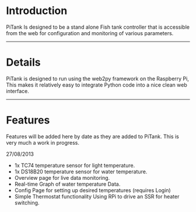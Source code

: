 # Introduction #

PiTank Is designed to be a stand alone Fish tank controller that is accessible from the web for configuration and monitoring of various parameters.


---


# Details #

PiTank is designed to run using the web2py framework on the Raspberry Pi, This makes it relatively easy to integrate Python code into a nice clean web interface.


---


# Features #

Features will be added here by date as they are added to PiTank. This is very much a work in progress.

27/08/2013
  * 1x TC74 temperature sensor for light temperature.
  * 1x DS18B20 temperature sensor for water temperature.
  * Overview page for live data monitoring.
  * Real-time Graph of water temperature Data.
  * Config Page for setting up desired temperatures (requires Login)
  * Simple Thermostat functionality Using RPi to drive an SSR for heater switching.